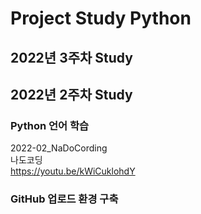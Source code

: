 # Project Study Python
## 2022년 3주차 Study



## 2022년 2주차 Study
### Python 언어 학습
2022-02_NaDoCording\
나도코딩\
https://youtu.be/kWiCuklohdY

### GitHub 업로드 환경 구축 
